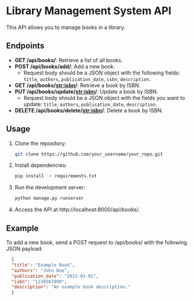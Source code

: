 # Library Management System API

This API allows you to manage books in a library.

## Endpoints

- **GET /api/books/**: Retrieve a list of all books.
- **POST /api/books/add/**: Add a new book.
  - Request body should be a JSON object with the following fields: `title`, `authors`, `publication_date`, `isbn`, `description`.
- **GET /api/books/<str:isbn>/**: Retrieve a book by ISBN.
- **PUT /api/books/update/<str:isbn>/**: Update a book by ISBN.
  - Request body should be a JSON object with the fields you want to update: `title`, `authors`, `publication_date`, `description`.
- **DELETE /api/books/delete/<str:isbn>/**: Delete a book by ISBN.

## Usage

1. Clone the repository:

   ```sh
   git clone https://github.com/your_username/your_repo.git

2. Install dependencies:

   ```sh
   pip install -r requirements.txt

3. Run the development server:

   ```sh
   python manage.py runserver

4. Access the API at http://localhost:8000/api/books/.

## Example
To add a new book, send a POST request to /api/books/ with the following JSON payload:
```JSON
  {
  "title": "Example Book",
  "authors": "John Doe",
  "publication_date": "2022-01-01",
  "isbn": "1234567890",
  "description": "An example book description."
  }
